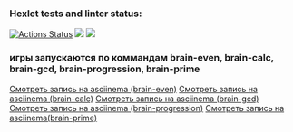 ### Hexlet tests and linter status:
[![Actions Status](https://github.com/bolnitsa/python-project-49/actions/workflows/hexlet-check.yml/badge.svg)](https://github.com/bolnitsa/python-project-49/actions)
<a href="https://codeclimate.com/github/bolnitsa/python-project-49/maintainability"><img src="https://api.codeclimate.com/v1/badges/160cc91c6438b20afdac/maintainability" /></a>
<a href="https://codeclimate.com/github/bolnitsa/python-project-49/test_coverage"><img src="https://api.codeclimate.com/v1/badges/160cc91c6438b20afdac/test_coverage" /></a>
### игры запускаются по коммандам brain-even, brain-calc, brain-gcd, brain-progression, brain-prime  
[Смотреть запись на asciinema (brain-even)](https://asciinema.org/a/9ZKVSCdXvjUqher7pcgnOHRZO)
[Cмотреть запись на asciinema (brain-calc)](https://asciinema.org/a/WbzhFeqx4daPIwtqPvzJ4kU8j)
[Cмотреть запись на asciinema (brain-gcd)](https://asciinema.org/a/9iPm6SFbwfzfPps02dPazVeBo)
[Смотреть запись на asciinema (brain-progression)](https://asciinema.org/a/S5wW0dDDqggTCJBuTmgm7wd01)
[Cмотреть запись на asciinema(brain-prime)](https://asciinema.org/a/FOErLUueilzGz5Ybm1I6N92gP)
